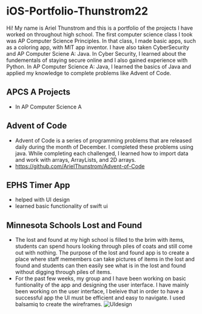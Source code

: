 # iOS-Portfolio-Thunstrom22

Hi! My name is Ariel Thunstrom and this is a portfolio of the projects I have worked on throughout high school. The first computer science class I took was AP Computer Science Principles. In that class, I made basic apps, such as a coloring app, with MIT app inventor. I have also taken CyberSecurity and AP Computer Sciene A: Java. In Cyber Security, I learned about the fundementals of staying secure online and I also gained experience with Python. In AP Computer Science A: Java, I learned the basics of Java and applied my knowledge to complete problems like Advent of Code. 
## APCS A Projects
* In AP Computer Science A 
## Advent of Code 
* Advent of Code is a series of programming problems that are released daily during the month of December. I completed these problems using java. While completing each challenged, I learned how to import data and work with arrays, ArrayLists, and 2D arrays. 
* https://github.com/ArielThunstrom/Advent-of-Code
## EPHS Timer App
* helped with UI design 
* learned basic functionality of swift ui
## Minnesota Schools Lost and Found
* The lost and found at my high school is filled to the brim with items, students can spend hours looking through piles of coats and still come out with nothing. The purpose of the lost and found app is to create a place where staff memembers can take pictures of items in the lost and found and students can then easily see what is in the lost and found without digging through piles of items. 
* For the past few weeks, my group and I have been working on basic funtionality of the app and designing the user interface. I have mainly been working on the user interface, I beleive that in order to have a successful app the UI must be efficient and easy to navigate. I used balsamiq to create the wireframes.
![UIdesign](https://user-images.githubusercontent.com/94394689/161304513-30714dac-c2e1-419c-8ea8-f7e22dfd67d9.png)
 

